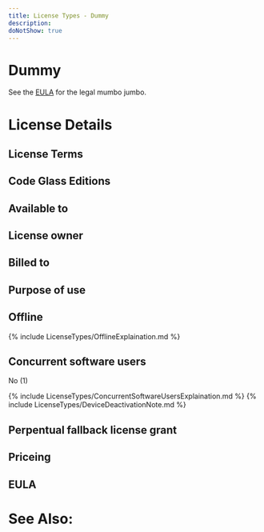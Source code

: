 ```yaml
---
title: License Types - Dummy
description: 
doNotShow: true
---
```

# Dummy

See the [EULA](#eula) for the legal mumbo jumbo.


# License Details
## License Terms

## Code Glass Editions

## Available to


## License owner

## Billed to 

## Purpose of use


## Offline

{% include LicenseTypes/OfflineExplaination.md %}

## Concurrent software users
No (1)

{% include LicenseTypes/ConcurrentSoftwareUsersExplaination.md %}
{% include LicenseTypes/DeviceDeactivationNote.md %}

## Perpentual fallback license grant

## Priceing

## EULA

# See Also:

